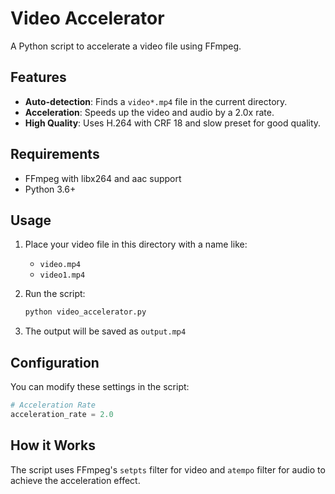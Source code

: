 # Video Accelerator

A Python script to accelerate a video file using FFmpeg.

## Features

- **Auto-detection**: Finds a `video*.mp4` file in the current directory.
- **Acceleration**: Speeds up the video and audio by a 2.0x rate.
- **High Quality**: Uses H.264 with CRF 18 and slow preset for good quality.

## Requirements

- FFmpeg with libx264 and aac support
- Python 3.6+

## Usage

1. Place your video file in this directory with a name like:
   - `video.mp4`
   - `video1.mp4`

2. Run the script:
   ```bash
   python video_accelerator.py
   ```

3. The output will be saved as `output.mp4`

## Configuration

You can modify these settings in the script:

```python
# Acceleration Rate
acceleration_rate = 2.0
```

## How it Works

The script uses FFmpeg's `setpts` filter for video and `atempo` filter for audio to achieve the acceleration effect.
